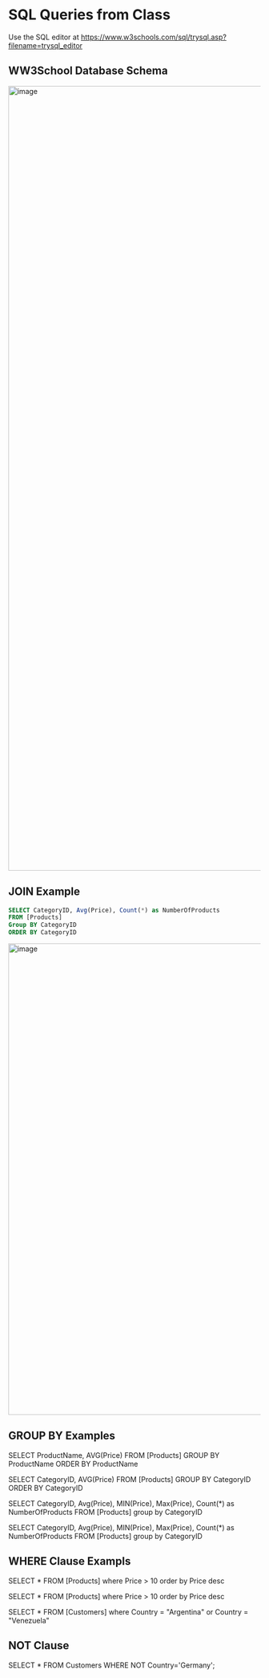 # SQL Queries from Class

Use the SQL editor at https://www.w3schools.com/sql/trysql.asp?filename=trysql_editor

## WW3School Database Schema


<img width="1563" alt="image" src="https://user-images.githubusercontent.com/3587423/233473990-104d95d7-b0fb-46f0-8f0a-5c901cae633a.png">


## JOIN Example
``` sql
SELECT CategoryID, Avg(Price), Count(*) as NumberOfProducts
FROM [Products]
Group BY CategoryID
ORDER BY CategoryID
```
<img width="939" alt="image" src="https://user-images.githubusercontent.com/3587423/233473064-b6c8b7b4-e8c7-45ef-b85d-281ecd0c05d2.png">


## GROUP BY Examples

SELECT ProductName, AVG(Price) FROM [Products]
GROUP BY ProductName
ORDER BY ProductName

SELECT CategoryID, AVG(Price) FROM [Products]
GROUP BY CategoryID
ORDER BY CategoryID

SELECT CategoryID, Avg(Price), MIN(Price), Max(Price), Count(*) as NumberOfProducts 
FROM [Products] 
group by CategoryID


SELECT CategoryID, Avg(Price), MIN(Price), Max(Price), Count(*) as NumberOfProducts 
FROM [Products] 
group by CategoryID


## WHERE Clause Exampls
SELECT * FROM [Products]
where Price > 10
order by Price desc


SELECT * FROM [Products]
where Price > 10
order by Price desc


SELECT * FROM [Customers]
where Country = "Argentina" or Country = "Venezuela"

## NOT Clause
SELECT * FROM Customers
WHERE NOT Country='Germany';
